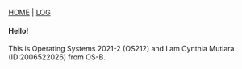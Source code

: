 [HOME](.) | [LOG](TXT/mylog.txt)  
#### Hello!  
This is Operating Systems 2021-2 (OS212) and I am Cynthia Mutiara (ID:2006522026) from OS-B.